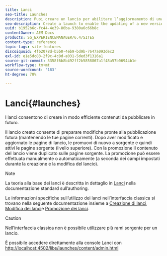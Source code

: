 ```yaml
---
title: Lanci
seo-title: Launches
description: Puoi creare un lancio per abilitare l’aggiornamento di una nuova versione di pagine web esistenti da attivare in futuro. Per creare un lancio, è necessario specificare un titolo e la pagina di origine.
seo-description: Create a launch to enable the updating of a new version of existing web pages for future activation. When you create a Launch, you specify a title and the source page.
uuid: b1952b6c-fc44-4e39-80ba-9380a6c66b8c
contentOwner: AEM Docs
products: SG_EXPERIENCEMANAGER/6.4/SITES
content-type: reference
topic-tags: site-features
discoiquuid: 4f62078d-b5b0-4eb9-bd9b-7647a093dec2
exl-id: e1e5dc83-2f9c-4c8d-a031-5ded3f1316a1
source-git-commit: 3358f6b8b492ff2b5858867a1f48a57b06944b1e
workflow-type: tm+mt
source-wordcount: '183'
ht-degree: 70%

---
```


# Lanci{#launches}

I lanci consentono di creare in modo efficiente contenuti da pubblicare in futuro.

Il lancio creato consente di preparare modifiche pronte alla pubblicazione futura (mantenendo le tue pagine correnti). Dopo aver modificato e aggiornato le pagine di lancio, le promuovi di nuovo a sorgente e quindi attivi le pagine sorgente (livello superiore). Con la promozione il contenuto del lancio viene duplicato sulle pagine sorgente. La promozione può essere effettuata manualmente o automaticamente (a seconda dei campi impostati durante la creazione e la modifica del lancio).

>[!NOTE]
>
>La teoria alla base dei lanci è descritta in dettaglio in [Lanci](/help/sites-authoring/launches.md) nella documentazione standard sull’authoring.
>
>Le informazioni specifiche sull’utilizzo dei lanci nell’interfaccia classica si trovano nella seguente documentazione insieme a [Creazione di lanci](/help/sites-classic-ui-authoring/classic-launches-creating.md), [Modifica dei lanci](/help/sites-classic-ui-authoring/classic-launches-editing.md)e [Promozione dei lanci](/help/sites-classic-ui-authoring/classic-launches-promoting.md).

>[!CAUTION]
>
>Nell’interfaccia classica non è possibile utilizzare più rami sorgente per un lancio.

È possibile accedere direttamente alla console Lanci con [http://localhost:4502/libs/launches/content/admin.html](http://localhost:4502/libs/launches/content/admin.html)
